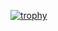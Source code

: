 
[![trophy](https://github-profile-trophy.vercel.app/?username=zayd8890)](https://github.com/ryo-ma/github-profile-trophy)
<!---
zayd8890/zayd8890 is a ✨ special ✨ repository because its `README.md` (this file) appears on your GitHub profile.
You can click the Preview link to take a look at your changes.
--->
